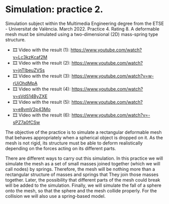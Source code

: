 ﻿# Simulation: practice 2.

 Simulation subject within the Multimedia Engineering degree from the ETSE - Universitat de València. March 2022. Practice 4. Rating 8. A deformable mesh must be simulated using a two-dimensional (2D) mass-spring type structure.

 - 🎞️ Video with the result (1): https://www.youtube.com/watch?v=Lc3kzKcaf2M
 - 🎞️ Video with the result (2): https://www.youtube.com/watch?v=jnTIbeuZVSs
 - 🎞️ Video with the result (3): https://www.youtube.com/watch?v=w-rUiOhdMpA
 - 🎞️ Video with the result (4): https://www.youtube.com/watch?v=sVdS14ByZXE
 - 🎞️ Video with the result (5): https://www.youtube.com/watch?v=e8vmV2p43Mo
 - 🎞️ Video with the result (6): https://www.youtube.com/watch?v=-sPZ7a0fCSw
 
 The objective of the practice is to simulate a rectangular deformable mesh that behaves appropriately when a spherical object is dropped on it. As the mesh is not rigid, its structure must be able to deform realistically depending on the forces acting on its different parts.

There are different ways to carry out this simulation. In this practice we will simulate the mesh as a set of small masses joined together (which we will call nodes) by springs. Therefore, the mesh will be nothing more than a rectangular structure of masses and springs that
They join those masses together. Later, the possibility that different parts of the mesh could break will be added to the simulation. Finally, we will simulate the fall of a sphere onto the mesh, so that the sphere and the mesh collide properly. For the collision we will also use a spring-based model.
